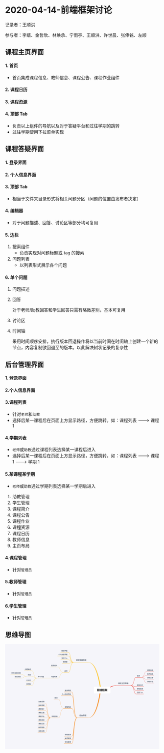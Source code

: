 # 2020-04-14-前端框架讨论

记录者：王顺洪

参与者：李缙、金哲欣、林焕承、宁雨亭、王顺洪、许世晨、张俸铭、左顺

## 课程主页界面

#### 1. 首页

+ 首页集成课程信息、教师信息、课程公告、课程作业组件

#### 2. 课程日历

#### 3. 课程资源

#### 4. 顶部 Tab

+ 负责以上组件的导航以及对于答疑平台和过往学期的跳转
+ 过往学期使用下拉菜单实现

## 课程答疑界面

#### 1. 登录界面

#### 2. 个人信息界面

#### 3. 顶部 Tab

+ 相当于文件夹目录形式将相关问题分区（问题的位置由发布者决定）

#### 4. 编辑器

+ 对于问题描述、回答、讨论区等部分均可复用

#### 5. 边栏

1. 搜索组件
   + 负责实现对问题标题或 tag 的搜索
2. 问题列表
   + 以列表形式展示各个问题

#### 6. 单个问题

1. 问题描述

2. 回答

   对于老师/助教回答和学生回答只需有略微差别，基本可复用

3. 讨论区

4. 时间轴

   采用时间顺序安排，执行版本回退操作将以当前时间在时间轴上创建一个新的节点，内容复制欲回退至的版本。以此解决树状记录的复杂性

## 后台管理界面

#### 1. 登录界面

#### 2.个人信息界面

#### 3.课程列表

+ 针对`老师`和`助教`
+ 选择后某一课程后在页面上方显示路径，方便跳转。如：课程列表 ---> 课程 1​

#### 4.学期列表

+ `老师`或`助教`通过课程列表选择某一课程后进入
+ 选择后某一课程后在页面上方显示路径，方便跳转。如：课程列表 ---> 课程 1 ---> 学期 1​

#### 5.某课程某学期

+ `老师`或`助教`通过学期列表选择某一学期后进入

1. 助教管理
2. 学生管理
3. 课程简介
4. 课程公告
5. 课程作业
6. 课程资源
7. 课程日历
8. 教师信息
9. 主页布局

#### 4.课程管理

+ 针对`管理员`

#### 5.教师管理

+ 针对`管理员`

#### 6.学生管理

+ 针对`管理员`

## 思维导图

![前端框架](./前端框架.png)